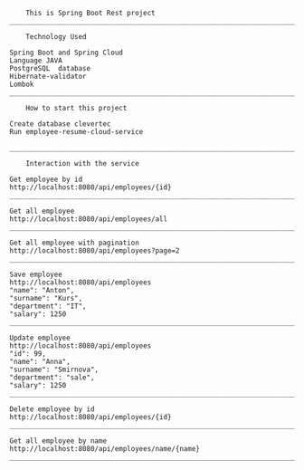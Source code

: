 

        This is Spring Boot Rest project 
    ___________________________________________________________________________________________________________________

        Technology Used

    Spring Boot and Spring Cloud
    Language JAVA
    PostgreSQL  database
    Hibernate-validator
    Lombok
    ____________________________________________________________________________________________________________________
    
        How to start this project

    Create database clevertec 
    Run employee-resume-cloud-service 

    ____________________________________________________________________________________________________________________

        Interaction with the service

    Get employee by id
    http://localhost:8080/api/employees/{id}
    ____________________________________________________________________________________________________________________

    Get all employee
    http://localhost:8080/api/employees/all
    ____________________________________________________________________________________________________________________

    Get all employee with pagination
    http://localhost:8080/api/employees?page=2
    ____________________________________________________________________________________________________________________

    Save employee
    http://localhost:8080/api/employees
    "name": "Anton",
    "surname": "Kurs",
    "department": "IT",
    "salary": 1250 
    ____________________________________________________________________________________________________________________

    Update employee
    http://localhost:8080/api/employees
    "id": 99,
    "name": "Anna",
    "surname": "Smirnova",
    "department": "sale",
    "salary": 1250
    ____________________________________________________________________________________________________________________

    Delete employee by id
    http://localhost:8080/api/employees/{id}
    ____________________________________________________________________________________________________________________
    
    Get all employee by name
    http://localhost:8080/api/employees/name/{name}
    ____________________________________________________________________________________________________________________